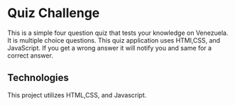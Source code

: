 # Quiz Challenge 

This is a simple four question quiz that tests your knowledge on Venezuela. It is multiple choice questions. This quiz application uses HTMl,CSS, and JavaScript. If you get a wrong answer it will notify you and same for a correct answer.

## Technologies 

This project utilizes HTML,CSS, and Javascript.

